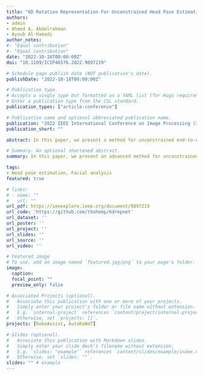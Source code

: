 ```yaml
---
title: "6D Rotation Representation For Unconstrained Head Pose Estimation"
authors:
- admin
- Ahmed A. Abdelrahman 
- Ayoub Al-Hamadi
author_notes:
#- "Equal contribution"
#- "Equal contribution"
date: "2022-10-18T00:00:00Z"
doi: "10.1109/ICIP46576.2022.9897219"

# Schedule page publish date (NOT publication's date).
publishDate: "2022-10-18T00:00:00Z"

# Publication type.
# Accepts a single type but formatted as a YAML list (for Hugo requirements).
# Enter a publication type from the CSL standard.
publication_types: ["article-conference"]

# Publication name and optional abbreviated publication name.
publication: "2022 IEEE International Conference on Image Processing (ICIP)"
publication_short: ""

abstract: In this paper, we present a method for unconstrained end-to-end head pose estimation. We address the problem of ambiguous rotation labels by introducing the rotation matrix formalism for our ground truth data and propose a continuous 6D rotation matrix representation for efficient and robust direct regression. This way, our method can learn the full rotation appearance which exceeds the capabilities of previous approaches that restrict the pose prediction to a narrow-angle for satisfactory results. In addition, we propose a geodesic distance-based loss to penalize our network with respect to the SO(3) manifold geometry. Experiments on the public AFLW2000 and BIWI datasets demonstrate that our proposed method significantly outperforms other state-of-the-art methods by up to 20%. We open-source our training and testing code along with our trained models - https://github.com/thohemp/6DRepNet.

# Summary. An optional shortened abstract.
summary: In this paper, we present an advanced method for unconstrained end-to-end head pose estimation using a continuous 6D rotation matrix representation and geodesic distance-based loss, achieving superior performance on AFLW2000 and BIWI datasets by up to 20% over previous approaches.

tags:
- Head pose estimation, Facial analysis
featured: true

# links:
# - name: ""
#   url: ""
url_pdf: https://ieeexplore.ieee.org/document/9897219
url_code: 'https://github.com/thohemp/6drepnet'
url_dataset: ''
url_poster: ''
url_project: ''
url_slides: ''
url_source: ''
url_video: ''

# Featured image
# To use, add an image named `featured.jpg/png` to your page's folder. 
image:
  caption: 
  focal_point: ""
  preview_only: false

# Associated Projects (optional).
#   Associate this publication with one or more of your projects.
#   Simply enter your project's folder or file name without extension.
#   E.g. `internal-project` references `content/project/internal-project/index.md`.
#   Otherwise, set `projects: []`.
projects: [RoboAssist, AutoKoWaT]

# Slides (optional).
#   Associate this publication with Markdown slides.
#   Simply enter your slide deck's filename without extension.
#   E.g. `slides: "example"` references `content/slides/example/index.md`.
#   Otherwise, set `slides: ""`.
slides: "" # example
---
```

